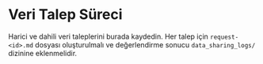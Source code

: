 # Veri Talep Süreci

Harici ve dahili veri taleplerini burada kaydedin. Her talep için `request-<id>.md` dosyası oluşturulmalı ve değerlendirme sonucu `data_sharing_logs/` dizinine eklenmelidir.
